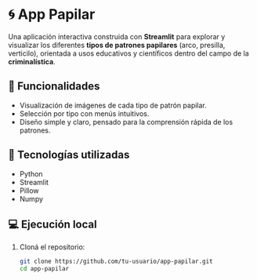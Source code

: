 # 🌀 App Papilar

Una aplicación interactiva construida con **Streamlit** para explorar y visualizar los diferentes **tipos de patrones papilares** (arco, presilla, verticilo), orientada a usos educativos y científicos dentro del campo de la **criminalística**.

## 🧠 Funcionalidades

- Visualización de imágenes de cada tipo de patrón papilar.
- Selección por tipo con menús intuitivos.
- Diseño simple y claro, pensado para la comprensión rápida de los patrones.

## 🚀 Tecnologías utilizadas

- Python
- Streamlit
- Pillow
- Numpy

## 💻 Ejecución local

1. Cloná el repositorio:
   ```bash
   git clone https://github.com/tu-usuario/app-papilar.git
   cd app-papilar
